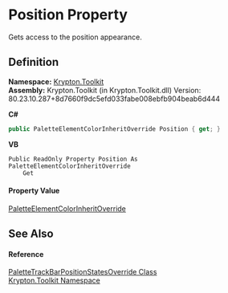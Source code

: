 # Position Property


Gets access to the position appearance.



## Definition
**Namespace:** <a href="79d2eac2-21f4-54ff-7552-b20c33c30600.md">Krypton.Toolkit</a>  
**Assembly:** Krypton.Toolkit (in Krypton.Toolkit.dll) Version: 80.23.10.287+8d7660f9dc5efd033fabe008ebfb904beab6d444

**C#**
``` C#
public PaletteElementColorInheritOverride Position { get; }
```
**VB**
``` VB
Public ReadOnly Property Position As PaletteElementColorInheritOverride
	Get
```



#### Property Value
<a href="a4aed9a5-7316-179b-8318-a69afe0a71ec.md">PaletteElementColorInheritOverride</a>

## See Also


#### Reference
<a href="2a91cef2-a220-01ba-43bf-6a24e3031e13.md">PaletteTrackBarPositionStatesOverride Class</a>  
<a href="79d2eac2-21f4-54ff-7552-b20c33c30600.md">Krypton.Toolkit Namespace</a>  
